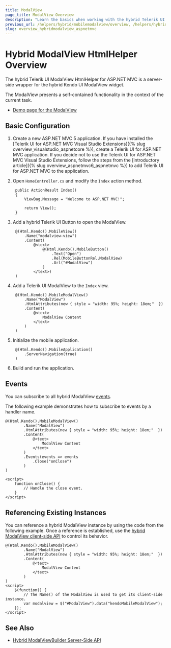 ```yaml
---
title: ModalView
page_title: ModalView Overview
description: "Learn the basics when working with the hybrid Telerik UI ModalView HtmlHelper for ASP.NET MVC."
previous_url: /helpers/hybrid/mobilemodalview/overview, /helpers/hybrid/mobilemodalview
slug: overview_hybridmodalview_aspnetmvc
---
```


# Hybrid ModalView HtmlHelper Overview

The hybrid Telerik UI ModalView HtmlHelper for ASP.NET MVC is a server-side wrapper for the hybrid Kendo UI ModalView widget.

The ModalView presents a self-contained functionality in the context of the current task.

* [Demo page for the ModalView](https://demos.telerik.com/kendo-ui/m/index#modalview/index)

## Basic Configuration

1. Create a new ASP.NET MVC 5 application. If you have installed the [Telerik UI for ASP.NET MVC Visual Studio Extensions]({% slug overview_visualstudio_aspnetcore %}), create a Telerik UI for ASP.NET MVC application. If you decide not to use the Telerik UI for ASP.NET MVC Visual Studio Extensions, follow the steps from the [introductory article]({% slug overview_aspnetmvc6_aspnetmvc %}) to add Telerik UI for ASP.NET MVC to the application.
1. Open `HomeController.cs` and modify the `Index` action method.

        public ActionResult Index()
        {
            ViewBag.Message = "Welcome to ASP.NET MVC!";

            return View();
        }

1. Add a hybrid Telerik UI Button to open the ModalView.

        @(Html.Kendo().MobileView()
            .Name("modalview-view")
            .Content(
                @<text>
                    @(Html.Kendo().MobileButton()
                        .Text("Open")
                        .Rel(MobileButtonRel.ModalView)
                        .Url("#ModalView")
                    )
                </text>)
        )

1. Add a Telerik UI ModalView to the `Index` view.

        @(Html.Kendo().MobileModalView()
            .Name("ModalView")
            .HtmlAttributes(new { style = "width: 95%; height: 18em;"  })
            .Content(
                @<text>
                    ModalView Content
                </text>
            )
        )

1. Initialize the mobile application.

        @(Html.Kendo().MobileApplication()
            .ServerNavigation(true)
        )

1. Build and run the application.

## Events

You can subscribe to all hybrid ModalView [events](https://docs.telerik.com/kendo-ui/api/javascript/mobile/ui/view#events).

The following example demonstrates how to subscribe to events by a handler name.

    @(Html.Kendo().MobileModalView()
            .Name("ModalView")
            .HtmlAttributes(new { style = "width: 95%; height: 18em;"  })
            .Content(
                @<text>
                    ModalView Content
                </text>
            )
            .Events(events => events
                .Close("onClose")
            )
    )

    <script>
        function onClose() {
            // Handle the close event.
        }
    </script>

## Referencing Existing Instances

You can reference a hybrid ModalView instance by using the code from the following example. Once a reference is established, use the [hybrid ModalView client-side API](https://docs.telerik.com/kendo-ui/api/javascript/mobile/ui/view#methods) to control its behavior.

    @(Html.Kendo().MobileModalView()
            .Name("ModalView")
            .HtmlAttributes(new { style = "width: 95%; height: 18em;"  })
            .Content(
                @<text>
                    ModalView Content
                </text>
            )
    )
    <script>
        $(function() {
            // The Name() of the ModalView is used to get its client-side instance.
            var modalview = $("#ModalView").data("kendoMobileModalView");
        });
    </script>

## See Also

* [Hybrid ModalViewBuilder Server-Side API](https://docs.telerik.com/aspnet-mvc/api/Kendo.Mvc.UI.Fluent/MobileModalViewBuilder)

